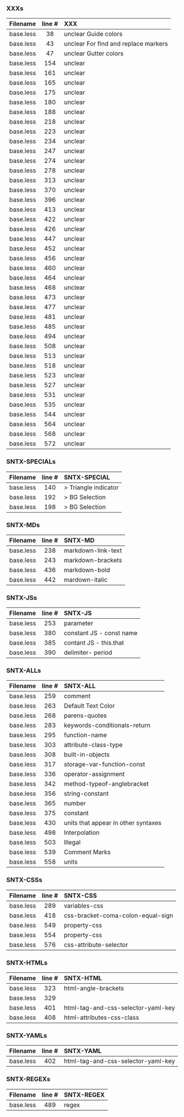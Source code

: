 ### XXXs
| Filename | line # | XXX
|:------|:------:|:------
| base.less | 38 | unclear Guide colors
| base.less | 43 | unclear For find and replace markers
| base.less | 47 | unclear Gutter colors
| base.less | 154 | unclear
| base.less | 161 | unclear
| base.less | 165 | unclear
| base.less | 175 | unclear
| base.less | 180 | unclear
| base.less | 188 | unclear
| base.less | 218 | unclear
| base.less | 223 | unclear
| base.less | 234 | unclear
| base.less | 247 | unclear
| base.less | 274 | unclear
| base.less | 278 | unclear
| base.less | 313 | unclear
| base.less | 370 | unclear
| base.less | 396 | unclear
| base.less | 413 | unclear
| base.less | 422 | unclear
| base.less | 426 | unclear
| base.less | 447 | unclear
| base.less | 452 | unclear
| base.less | 456 | unclear
| base.less | 460 | unclear
| base.less | 464 | unclear
| base.less | 468 | unclear
| base.less | 473 | unclear
| base.less | 477 | unclear
| base.less | 481 | unclear
| base.less | 485 | unclear
| base.less | 494 | unclear
| base.less | 508 | unclear
| base.less | 513 | unclear
| base.less | 518 | unclear
| base.less | 523 | unclear
| base.less | 527 | unclear
| base.less | 531 | unclear
| base.less | 535 | unclear
| base.less | 544 | unclear
| base.less | 564 | unclear
| base.less | 568 | unclear
| base.less | 572 | unclear

### SNTX-SPECIALs
| Filename | line # | SNTX-SPECIAL
|:------|:------:|:------
| base.less | 140 | > Triangle indicator
| base.less | 192 | > BG Selection
| base.less | 198 | > BG Selection

### SNTX-MDs
| Filename | line # | SNTX-MD
|:------|:------:|:------
| base.less | 238 | markdown-link-text
| base.less | 243 | markdown-brackets
| base.less | 436 | markdown-bold
| base.less | 442 | mardown-italic

### SNTX-JSs
| Filename | line # | SNTX-JS
|:------|:------:|:------
| base.less | 253 | parameter
| base.less | 380 | constant JS - const name
| base.less | 385 | contant JS - this.that
| base.less | 390 | delimiter- period

### SNTX-ALLs
| Filename | line # | SNTX-ALL
|:------|:------:|:------
| base.less | 259 | comment
| base.less | 263 | Default Text Color
| base.less | 268 | parens-quotes
| base.less | 283 | keywords-conditionals-return
| base.less | 295 | function-name
| base.less | 303 | attribute-class-type
| base.less | 308 | built-in-objects
| base.less | 317 | storage-var-function-const
| base.less | 336 | operator-assignment
| base.less | 342 | method-typeof-anglebracket
| base.less | 356 | string-constant
| base.less | 365 | number
| base.less | 375 | constant
| base.less | 430 | units that appear in other syntaxes
| base.less | 498 | Interpolation
| base.less | 503 | Illegal
| base.less | 539 | Comment Marks
| base.less | 558 | units

### SNTX-CSSs
| Filename | line # | SNTX-CSS
|:------|:------:|:------
| base.less | 289 | variables-css
| base.less | 418 | css-bracket-coma-colon-equal-sign
| base.less | 549 | property-css
| base.less | 554 | property-css
| base.less | 576 | css-attribute-selector

### SNTX-HTMLs
| Filename | line # | SNTX-HTML
|:------|:------:|:------
| base.less | 323 | html-angle-brackets
| base.less | 329 | 
| base.less | 401 | html-tag-and-css-selector-yaml-key
| base.less | 408 | html-attributes-css-class

### SNTX-YAMLs
| Filename | line # | SNTX-YAML
|:------|:------:|:------
| base.less | 402 | html-tag-and-css-selector-yaml-key

### SNTX-REGEXs
| Filename | line # | SNTX-REGEX
|:------|:------:|:------
| base.less | 489 | regex